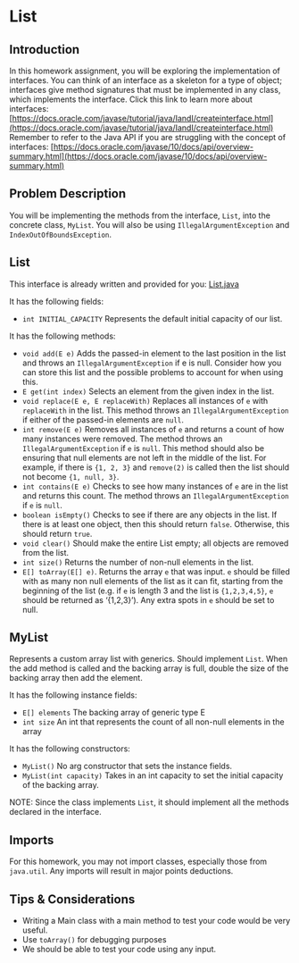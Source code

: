 List
====

Introduction
------------

In this homework assignment, you will be exploring the implementation of interfaces. You can think of an interface as a skeleton for a type of object; interfaces give method signatures that must be implemented in any class, which implements the interface. Click this link to learn more about interfaces: [https://docs.oracle.com/javase/tutorial/java/IandI/createinterface.html](https://docs.oracle.com/javase/tutorial/java/IandI/createinterface.html) Remember to refer to the Java API if you are struggling with the concept of interfaces: [https://docs.oracle.com/javase/10/docs/api/overview-summary.html](https://docs.oracle.com/javase/10/docs/api/overview-summary.html)

Problem Description
-------------------

You will be implementing the methods from the interface, `List`, into the concrete class, `MyList`. You will also be using `IllegalArgumentException` and `IndexOutOfBoundsException`.

List
----

This interface is already written and provided for you: [List.java](List.java)

It has the following fields:

*   `int INITIAL_CAPACITY` Represents the default initial capacity of our list.

It has the following methods:

*   `void add(E e)` Adds the passed-in element to the last position in the list and throws an `IllegalArgumentException` if e is null. Consider how you can store this list and the possible problems to account for when using this.
*   `E get(int index)` Selects an element from the given index in the list.
*   `void replace(E e, E replaceWith)` Replaces all instances of `e` with `replaceWith` in the list. This method throws an `IllegalArgumentException` if either of the passed-in elements are `null`.
*   `int remove(E e)` Removes all instances of `e` and returns a count of how many instances were removed. The method throws an `IllegalArgumentException` if `e` is `null`. This method should also be ensuring that null elements are not left in the middle of the list. For example, if there is `{1, 2, 3}` and `remove(2)` is called then the list should not become `{1, null, 3}`.
*   `int contains(E e)` Checks to see how many instances of `e` are in the list and returns this count. The method throws an `IllegalArgumentException` if `e` is `null`.
*   `boolean isEmpty()` Checks to see if there are any objects in the list. If there is at least one object, then this should return `false`. Otherwise, this should return `true`.
*   `void clear()` Should make the entire List empty; all objects are removed from the list.
*   `int size()` Returns the number of non-null elements in the list.
*   `E[] toArray(E[] e)`. Returns the array `e` that was input. `e` should be filled with as many non null elements of the list as it can fit, starting from the beginning of the list (e.g. if `e` is length 3 and the list is `{1,2,3,4,5}`, `e` should be returned as ‘{1,2,3}’). Any extra spots in `e` should be set to null.

MyList
------

Represents a custom array list with generics. Should implement `List`. When the add method is called and the backing array is full, double the size of the backing array then add the element.

It has the following instance fields:

*   `E[] elements` The backing array of generic type E
*   `int size` An int that represents the count of all non-null elements in the array

It has the following constructors:

*   `MyList()` No arg constructor that sets the instance fields.
*   `MyList(int capacity)` Takes in an int capacity to set the initial capacity of the backing array.

NOTE: Since the class implements `List`, it should implement all the methods declared in the interface.

Imports
-------

For this homework, you may not import classes, especially those from `java.util`. Any imports will result in major points deductions.


Tips & Considerations
---------------------

*   Writing a Main class with a main method to test your code would be very useful.
*   Use `toArray()` for debugging purposes
*   We should be able to test your code using any input.